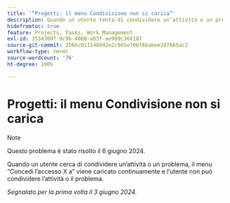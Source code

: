 ```yaml
---
title: '“Progetti: il menu Condivisione non si carica”'
description: Quando un utente tenta di condividere un’attività o un problema, il menu Concedi l’accesso X viene caricato continuamente e l’utente non può condividere l’attività o il problema.
hidefromtoc: true
feature: Projects, Tasks, Work Management
exl-id: 3534300f-9c9b-4060-a83f-ae999c366187
source-git-commit: 3566c011140842e2c901e70bf6babee2d7665ac2
workflow-type: tm+mt
source-wordcount: '76'
ht-degree: 100%

---
```


# Progetti: il menu Condivisione non si carica

>[!NOTE]
>
>Questo problema è stato risolto il 6 giugno 2024.

Quando un utente cerca di condividere un’attività o un problema, il menu “Concedi l’accesso X a” viene caricato continuamente e l’utente non può condividere l’attività o il problema.

_Segnalato per la prima volta il 3 giugno 2024._
